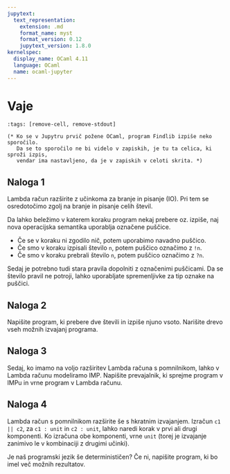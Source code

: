 ```yaml
---
jupytext:
  text_representation:
    extension: .md
    format_name: myst
    format_version: 0.12
    jupytext_version: 1.8.0
kernelspec:
  display_name: OCaml 4.11
  language: OCaml
  name: ocaml-jupyter
---
```


# Vaje

```{code-cell}
:tags: [remove-cell, remove-stdout]

(* Ko se v Jupytru prvič požene OCaml, program Findlib izpiše neko sporočilo.
   Da se to sporočilo ne bi videlo v zapiskih, je tu ta celica, ki sproži izpis,
   vendar ima nastavljeno, da je v zapiskih v celoti skrita. *)
```

## Naloga 1

Lambda račun razširite z učinkoma za branje in pisanje (IO). Pri tem se osredotočimo zgolj na branje in pisanje celih števil.

Da lahko beležimo v katerem koraku program nekaj prebere oz. izpiše, naj nova operacijska semantika uporablja označene puščice.

- Če se v koraku ni zgodilo nič, potem uporabimo navadno puščico.
- Če smo v koraku izpisali število `n`, potem puščico označimo z `!n`.
- Če smo v koraku prebrali število `n`, potem puščico označimo z `?n`.

Sedaj je potrebno tudi stara pravila dopolniti z označenimi puščicami. Da se število pravil ne potroji, lahko uporabljate spremenljivke za tip oznake na puščici.

## Naloga 2

Napišite program, ki prebere dve števili in izpiše njuno vsoto. Narišite drevo vseh možnih izvajanj programa.

## Naloga 3

Sedaj, ko imamo na voljo razširitev Lambda računa s pomnilnikom, lahko v Lambda računu modeliramo IMP. Napišite prevajalnik, ki sprejme program v IMPu in vrne program v Lambda računu.

## Naloga 4

Lambda račun s pomnilnikom razširite še s hkratnim izvajanjem. Izračun `c1 || c2`, za `c1 : unit` in `c2 : unit`, lahko naredi korak v prvi ali drugi komponenti. Ko izračuna obe komponenti, vrne `unit` (torej je izvajanje zanimivo le v kombinaciji z drugimi učinki).

Je naš programski jezik še determinističen? Če ni, napišite program, ki bo imel več možnih rezultatov.
